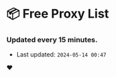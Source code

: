 # :package: Free Proxy List
### Updated every 15 minutes.

- Last updated: `2024-05-14 00:47`

:heart:
